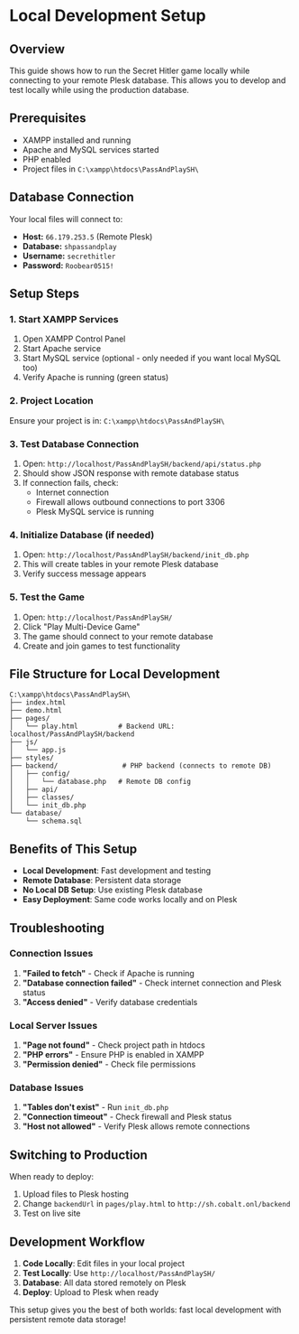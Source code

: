 # Local Development Setup

## Overview
This guide shows how to run the Secret Hitler game locally while connecting to your remote Plesk database. This allows you to develop and test locally while using the production database.

## Prerequisites
- XAMPP installed and running
- Apache and MySQL services started
- PHP enabled
- Project files in `C:\xampp\htdocs\PassAndPlaySH\`

## Database Connection
Your local files will connect to:
- **Host:** `66.179.253.5` (Remote Plesk)
- **Database:** `shpassandplay`
- **Username:** `secrethitler`
- **Password:** `Roobear0515!`

## Setup Steps

### 1. Start XAMPP Services
1. Open XAMPP Control Panel
2. Start Apache service
3. Start MySQL service (optional - only needed if you want local MySQL too)
4. Verify Apache is running (green status)

### 2. Project Location
Ensure your project is in: `C:\xampp\htdocs\PassAndPlaySH\`

### 3. Test Database Connection
1. Open: `http://localhost/PassAndPlaySH/backend/api/status.php`
2. Should show JSON response with remote database status
3. If connection fails, check:
   - Internet connection
   - Firewall allows outbound connections to port 3306
   - Plesk MySQL service is running

### 4. Initialize Database (if needed)
1. Open: `http://localhost/PassAndPlaySH/backend/init_db.php`
2. This will create tables in your remote Plesk database
3. Verify success message appears

### 5. Test the Game
1. Open: `http://localhost/PassAndPlaySH/`
2. Click "Play Multi-Device Game"
3. The game should connect to your remote database
4. Create and join games to test functionality

## File Structure for Local Development
```
C:\xampp\htdocs\PassAndPlaySH\
├── index.html
├── demo.html
├── pages/
│   └── play.html          # Backend URL: localhost/PassAndPlaySH/backend
├── js/
│   └── app.js
├── styles/
├── backend/                # PHP backend (connects to remote DB)
│   ├── config/
│   │   └── database.php   # Remote DB config
│   ├── api/
│   ├── classes/
│   └── init_db.php
└── database/
    └── schema.sql
```

## Benefits of This Setup
- **Local Development**: Fast development and testing
- **Remote Database**: Persistent data storage
- **No Local DB Setup**: Use existing Plesk database
- **Easy Deployment**: Same code works locally and on Plesk

## Troubleshooting

### Connection Issues
1. **"Failed to fetch"** - Check if Apache is running
2. **"Database connection failed"** - Check internet connection and Plesk status
3. **"Access denied"** - Verify database credentials

### Local Server Issues
1. **"Page not found"** - Check project path in htdocs
2. **"PHP errors"** - Ensure PHP is enabled in XAMPP
3. **"Permission denied"** - Check file permissions

### Database Issues
1. **"Tables don't exist"** - Run `init_db.php`
2. **"Connection timeout"** - Check firewall and Plesk status
3. **"Host not allowed"** - Verify Plesk allows remote connections

## Switching to Production
When ready to deploy:
1. Upload files to Plesk hosting
2. Change `backendUrl` in `pages/play.html` to `http://sh.cobalt.onl/backend`
3. Test on live site

## Development Workflow
1. **Code Locally**: Edit files in your local project
2. **Test Locally**: Use `http://localhost/PassAndPlaySH/`
3. **Database**: All data stored remotely on Plesk
4. **Deploy**: Upload to Plesk when ready

This setup gives you the best of both worlds: fast local development with persistent remote data storage!
